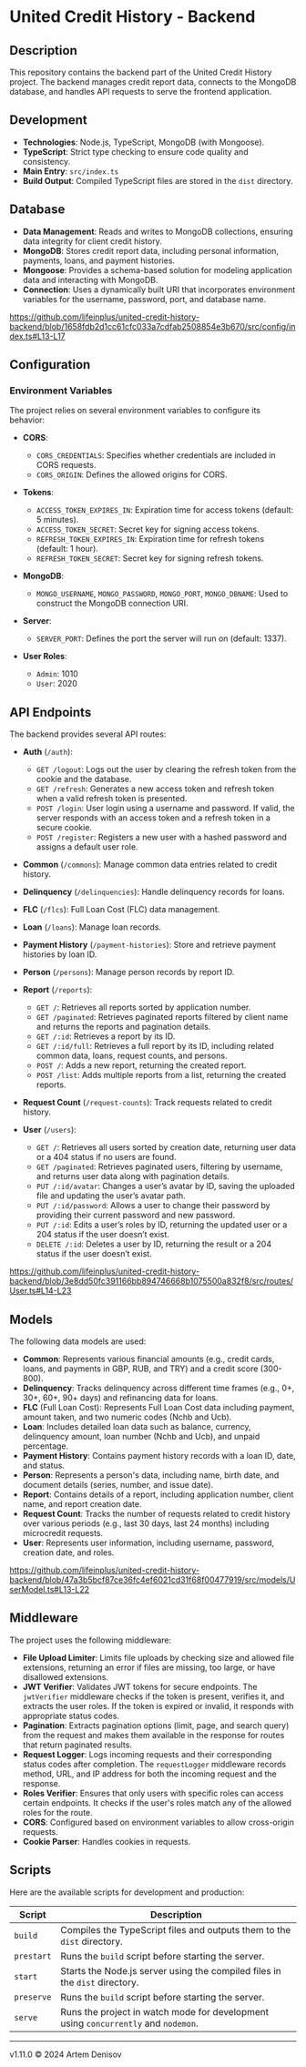 # United Credit History - Backend

## Description

This repository contains the backend part of the United Credit History project. The backend manages credit report data, connects to the MongoDB database, and handles API requests to serve the frontend application.

## Development

-   **Technologies**: Node.js, TypeScript, MongoDB (with Mongoose).
-   **TypeScript**: Strict type checking to ensure code quality and consistency.
-   **Main Entry**: `src/index.ts`
-   **Build Output**: Compiled TypeScript files are stored in the `dist` directory.

## Database

-   **Data Management**: Reads and writes to MongoDB collections, ensuring data integrity for client credit history.
-   **MongoDB**: Stores credit report data, including personal information, payments, loans, and payment histories.
-   **Mongoose**: Provides a schema-based solution for modeling application data and interacting with MongoDB.
-   **Connection**: Uses a dynamically built URI that incorporates environment variables for the username, password, port, and database name.

https://github.com/lifeinplus/united-credit-history-backend/blob/1658fdb2d1cc61cfc033a7cdfab2508854e3b670/src/config/index.ts#L13-L17

## Configuration

### Environment Variables

The project relies on several environment variables to configure its behavior:

-   **CORS**:
    -   `CORS_CREDENTIALS`: Specifies whether credentials are included in CORS requests.
    -   `CORS_ORIGIN`: Defines the allowed origins for CORS.
-   **Tokens**:

    -   `ACCESS_TOKEN_EXPIRES_IN`: Expiration time for access tokens (default: 5 minutes).
    -   `ACCESS_TOKEN_SECRET`: Secret key for signing access tokens.
    -   `REFRESH_TOKEN_EXPIRES_IN`: Expiration time for refresh tokens (default: 1 hour).
    -   `REFRESH_TOKEN_SECRET`: Secret key for signing refresh tokens.

-   **MongoDB**:

    -   `MONGO_USERNAME`, `MONGO_PASSWORD`, `MONGO_PORT`, `MONGO_DBNAME`: Used to construct the MongoDB connection URI.

-   **Server**:

    -   `SERVER_PORT`: Defines the port the server will run on (default: 1337).

-   **User Roles**:
    -   `Admin`: 1010
    -   `User`: 2020

## API Endpoints

The backend provides several API routes:

-   **Auth** (`/auth`):

    -   `GET /logout`: Logs out the user by clearing the refresh token from the cookie and the database.
    -   `GET /refresh`: Generates a new access token and refresh token when a valid refresh token is presented.
    -   `POST /login`: User login using a username and password. If valid, the server responds with an access token and a refresh token in a secure cookie.
    -   `POST /register`: Registers a new user with a hashed password and assigns a default user role.

-   **Common** (`/commons`): Manage common data entries related to credit history.
-   **Delinquency** (`/delinquencies`): Handle delinquency records for loans.
-   **FLC** (`/flcs`): Full Loan Cost (FLC) data management.
-   **Loan** (`/loans`): Manage loan records.
-   **Payment History** (`/payment-histories`): Store and retrieve payment histories by loan ID.
-   **Person** (`/persons`): Manage person records by report ID.

-   **Report** (`/reports`):

    -   `GET /`: Retrieves all reports sorted by application number.
    -   `GET /paginated`: Retrieves paginated reports filtered by client name and returns the reports and pagination details.
    -   `GET /:id`: Retrieves a report by its ID.
    -   `GET /:id/full`: Retrieves a full report by its ID, including related common data, loans, request counts, and persons.
    -   `POST /`: Adds a new report, returning the created report.
    -   `POST /list`: Adds multiple reports from a list, returning the created reports.

-   **Request Count** (`/request-counts`): Track requests related to credit history.

-   **User** (`/users`):

    -   `GET /`: Retrieves all users sorted by creation date, returning user data or a 404 status if no users are found.
    -   `GET /paginated`: Retrieves paginated users, filtering by username, and returns user data along with pagination details.
    -   `PUT /:id/avatar`: Changes a user’s avatar by ID, saving the uploaded file and updating the user’s avatar path.
    -   `PUT /:id/password`: Allows a user to change their password by providing their current password and new password.
    -   `PUT /:id`: Edits a user’s roles by ID, returning the updated user or a 204 status if the user doesn’t exist.
    -   `DELETE /:id`: Deletes a user by ID, returning the result or a 204 status if the user doesn’t exist.

https://github.com/lifeinplus/united-credit-history-backend/blob/3e8dd50fc391166bb894746668b1075500a832f8/src/routes/User.ts#L14-L23

## Models

The following data models are used:

-   **Common**: Represents various financial amounts (e.g., credit cards, loans, and payments in GBP, RUB, and TRY) and a credit score (300-800).
-   **Delinquency**: Tracks delinquency across different time frames (e.g., 0+, 30+, 60+, 90+ days) and refinancing data for loans.
-   **FLC** (Full Loan Cost): Represents Full Loan Cost data including payment, amount taken, and two numeric codes (Nchb and Ucb).
-   **Loan**: Includes detailed loan data such as balance, currency, delinquency amount, loan number (Nchb and Ucb), and unpaid percentage.
-   **Payment History**: Contains payment history records with a loan ID, date, and status.
-   **Person**: Represents a person's data, including name, birth date, and document details (series, number, and issue date).
-   **Report**: Contains details of a report, including application number, client name, and report creation date.
-   **Request Count**: Tracks the number of requests related to credit history over various periods (e.g., last 30 days, last 24 months) including microcredit requests.
-   **User**: Represents user information, including username, password, creation date, and roles.

https://github.com/lifeinplus/united-credit-history-backend/blob/47a3b5bcf87ce36fc4ef6021cd31f68f00477919/src/models/UserModel.ts#L13-L22

## Middleware

The project uses the following middleware:

-   **File Upload Limiter**: Limits file uploads by checking size and allowed file extensions, returning an error if files are missing, too large, or have disallowed extensions.
-   **JWT Verifier**: Validates JWT tokens for secure endpoints. The `jwtVerifier` middleware checks if the token is present, verifies it, and extracts the user roles. If the token is expired or invalid, it responds with appropriate status codes.
-   **Pagination**: Extracts pagination options (limit, page, and search query) from the request and makes them available in the response for routes that return paginated results.
-   **Request Logger**: Logs incoming requests and their corresponding status codes after completion. The `requestLogger` middleware records method, URL, and IP address for both the incoming request and the response.
-   **Roles Verifier**: Ensures that only users with specific roles can access certain endpoints. It checks if the user's roles match any of the allowed roles for the route.
-   **CORS**: Configured based on environment variables to allow cross-origin requests.
-   **Cookie Parser**: Handles cookies in requests.

## Scripts

Here are the available scripts for development and production:

| Script     | Description                                                                        |
| ---------- | ---------------------------------------------------------------------------------- |
| `build`    | Compiles the TypeScript files and outputs them to the `dist` directory.            |
| `prestart` | Runs the `build` script before starting the server.                                |
| `start`    | Starts the Node.js server using the compiled files in the `dist` directory.        |
| `preserve` | Runs the `build` script before starting the server.                                |
| `serve`    | Runs the project in watch mode for development using `concurrently` and `nodemon`. |

---

v1.11.0 © 2024 Artem Denisov
